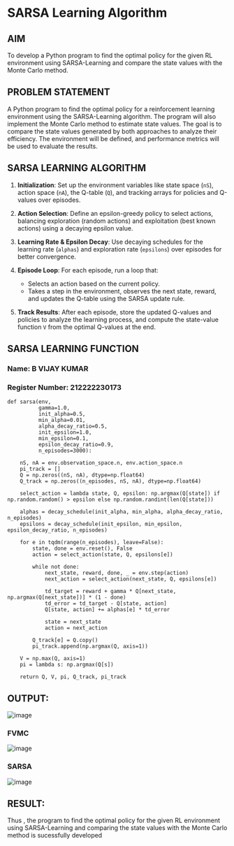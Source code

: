 # SARSA Learning Algorithm


## AIM
To develop a Python program to find the optimal policy for the given RL environment using SARSA-Learning and compare the state values with the Monte Carlo method.

## PROBLEM STATEMENT
A Python program to find the optimal policy for a reinforcement learning environment using the SARSA-Learning algorithm. The program will also implement the Monte Carlo method to estimate state values. The goal is to compare the state values generated by both approaches to analyze their efficiency. The environment will be defined, and performance metrics will be used to evaluate the results.

## SARSA LEARNING ALGORITHM


1. **Initialization**: Set up the environment variables like state space (`nS`), action space (`nA`), the Q-table (`Q`), and tracking arrays for policies and Q-values over episodes.

2. **Action Selection**: Define an epsilon-greedy policy to select actions, balancing exploration (random actions) and exploitation (best known actions) using a decaying epsilon value.

3. **Learning Rate & Epsilon Decay**: Use decaying schedules for the learning rate (`alphas`) and exploration rate (`epsilons`) over episodes for better convergence.

4. **Episode Loop**: For each episode, run a loop that:
   - Selects an action based on the current policy.
   - Takes a step in the environment, observes the next state, reward, and updates the Q-table using the SARSA update rule.

5. **Track Results**: After each episode, store the updated Q-values and policies to analyze the learning process, and compute the state-value function `V` from the optimal Q-values at the end.

## SARSA LEARNING FUNCTION
### Name: B VIJAY KUMAR
### Register Number: 212222230173

```
def sarsa(env,
          gamma=1.0,
          init_alpha=0.5,
          min_alpha=0.01,
          alpha_decay_ratio=0.5,
          init_epsilon=1.0,
          min_epsilon=0.1,
          epsilon_decay_ratio=0.9,
          n_episodes=3000):

    nS, nA = env.observation_space.n, env.action_space.n
    pi_track = []
    Q = np.zeros((nS, nA), dtype=np.float64)
    Q_track = np.zeros((n_episodes, nS, nA), dtype=np.float64)

    select_action = lambda state, Q, epsilon: np.argmax(Q[state]) if np.random.random() > epsilon else np.random.randint(len(Q[state]))

    alphas = decay_schedule(init_alpha, min_alpha, alpha_decay_ratio, n_episodes)
    epsilons = decay_schedule(init_epsilon, min_epsilon, epsilon_decay_ratio, n_episodes)

    for e in tqdm(range(n_episodes), leave=False):
        state, done = env.reset(), False
        action = select_action(state, Q, epsilons[e])

        while not done:
            next_state, reward, done, _ = env.step(action)
            next_action = select_action(next_state, Q, epsilons[e])

            td_target = reward + gamma * Q[next_state, np.argmax(Q[next_state])] * (1 - done)
            td_error = td_target - Q[state, action]
            Q[state, action] += alphas[e] * td_error

            state = next_state
            action = next_action

        Q_track[e] = Q.copy()
        pi_track.append(np.argmax(Q, axis=1))

    V = np.max(Q, axis=1)
    pi = lambda s: np.argmax(Q[s])

    return Q, V, pi, Q_track, pi_track

```

## OUTPUT:

![image](https://github.com/user-attachments/assets/ff1012c4-75f3-4668-a6b2-218e3cd1fc34)

### FVMC

![image](https://github.com/user-attachments/assets/6cde0984-d72b-4a65-b9f3-927931509052)

### SARSA
![image](https://github.com/user-attachments/assets/0a71def6-66e4-4175-9fbc-2a733675d32a)


## RESULT:

Thus , the program to find the optimal policy for the given RL environment using SARSA-Learning and comparing the state values with the Monte Carlo method is sucessfully developed 
